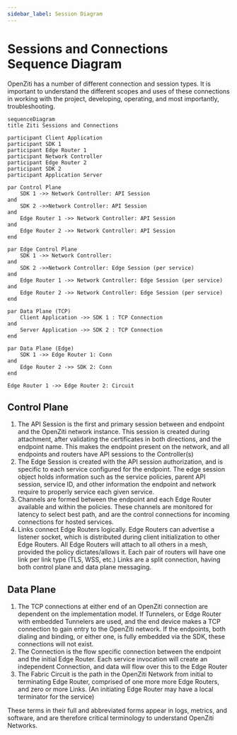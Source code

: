 ```yaml
---
sidebar_label: Session Diagram
---
```


# Sessions and Connections Sequence Diagram

OpenZiti has a number of different connection and session types.  It is important to understand the different scopes and uses of these connections in working with the project, developing, operating, and most importantly, troubleshooting.

```
sequenceDiagram
title Ziti Sessions and Connections

participant Client Application
participant SDK 1
participant Edge Router 1
participant Network Controller
participant Edge Router 2
participant SDK 2
participant Application Server

par Control Plane
	SDK 1 ->> Network Controller: API Session
and 
	SDK 2 ->>Network Controller: API Session
and 
	Edge Router 1 ->> Network Controller: API Session
and 
	Edge Router 2 ->> Network Controller: API Session
end

par Edge Control Plane
	SDK 1 ->> Network Controller: 
and 
	SDK 2 ->>Network Controller: Edge Session (per service)
and 
	Edge Router 1 ->> Network Controller: Edge Session (per service)
and 
	Edge Router 2 ->> Network Controller: Edge Session (per service)
end

par Data Plane (TCP)
	Client Application ->> SDK 1 : TCP Connection
and
	Server Application ->> SDK 2 : TCP Connection
end

par Data Plane (Edge)
	SDK 1 ->> Edge Router 1: Conn
and 
	Edge Router 2 ->> SDK 2: Conn
end

Edge Router 1 ->> Edge Router 2: Circuit
```

## Control Plane

1. The API Session is the first and primary session between and endpoint and the OpenZiti network instance.  This session is created during attachment, after validating the certificates in both directions, and the endpoint name.  This makes the endpoint present on the network, and all endpoints and routers have API sessions to the Controller(s)
2. The Edge Session is created with the API session authorization, and is specific to each service configured for the endpoint.  The edge session object holds information such as the service policies, parent API session, service ID, and other information the endpoint and network require to properly service each given service.
3. Channels are formed between the endpoint and each Edge Router available and within the policies.  These channels are monitored for latency to select best path, and are the control connections for incoming connections for hosted services.
4. Links connect Edge Routers logically.  Edge Routers can advertise a listener socket, which is distributed during client initialization to other Edge Routers.  All Edge Routers will attach to all others in a mesh, provided the policy dictates/allows it.  Each pair of routers will have one link per link type (TLS, WSS, etc.)  Links are a split connection, having both control plane and data plane messaging.

## Data Plane

  1. The TCP connections at either end of an OpenZiti connection are dependent on the implementation model.  If Tunnelers, or Edge Router with embedded Tunnelers are used, and the end device makes a TCP connection to gain entry to the OpenZiti network.  If the endpoints, both dialing and binding, or either one, is fully embedded via the SDK, these connections will not exist.
  2. The Connection is the flow specific connection between the endpoint and the initial Edge Router.  Each service invocation will create an independent Connection, and data will flow over this to the Edge Router
  3. The Fabric Circuit is the path in the OpenZiti Network from initial to terminating Edge Router, comprised of one more more Edge Routers, and zero or more Links. (An initiating Edge Router may have a local terminator for the service) 

These terms in their full and abbreviated forms appear in logs, metrics, and software, and are therefore critical terminology to understand OpenZiti Networks.

